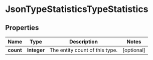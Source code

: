 

# JsonTypeStatisticsTypeStatistics

## Properties

Name | Type | Description | Notes
------------ | ------------- | ------------- | -------------
**count** | **Integer** | The entity count of this type. |  [optional]



